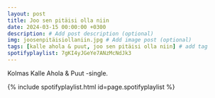 ```yaml
---
layout: post
title: Joo sen pitäisi olla niin
date: 2024-03-15 00:00:00 +0300
description: # Add post description (optional)
img: joosenpitäisiollaniin.jpg # Add image post (optional)
tags: [kalle ahola & puut, joo sen pitäisi olla niin] # add tag
spotifyplaylist: 7gKI4yJGeYe7ANzMcNdJk3
---
```


Kolmas Kalle Ahola & Puut -single.

{% include spotifyplaylist.html id=page.spotifyplaylist %}